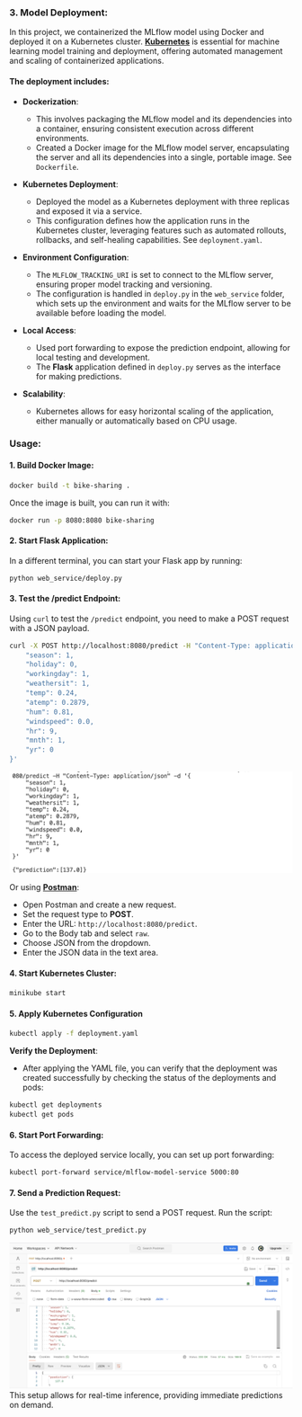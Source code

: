 ### **3. Model Deployment**:

In this project, we containerized the MLflow model using Docker and deployed it on a Kubernetes cluster. [**Kubernetes**](https://kubernetes.io/) is essential for machine learning model training and deployment, offering automated management and scaling of containerized applications.

#### The deployment includes:

- **Dockerization**: 
  - This involves packaging the MLflow model and its dependencies into a container, ensuring consistent execution across different environments.
  - Created a Docker image for the MLflow model server, encapsulating the server and all its dependencies into a single, portable image. See `Dockerfile`.

- **Kubernetes Deployment**: 
  - Deployed the model as a Kubernetes deployment with three replicas and exposed it via a service. 
  - This configuration defines how the application runs in the Kubernetes cluster, leveraging features such as automated rollouts, rollbacks, and self-healing capabilities. See `deployment.yaml`.

- **Environment Configuration**: 
  - The `MLFLOW_TRACKING_URI` is set to connect to the MLflow server, ensuring proper model tracking and versioning. 
  - The configuration is handled in `deploy.py` in the `web_service` folder, which sets up the environment and waits for the MLflow server to be available before loading the model.

- **Local Access**: 
  - Used port forwarding to expose the prediction endpoint, allowing for local testing and development. 
  - The **Flask** application defined in `deploy.py` serves as the interface for making predictions.

- **Scalability**: 
  - Kubernetes allows for easy horizontal scaling of the application, either manually or automatically based on CPU usage.

### **Usage**:

#### 1. Build Docker Image:

```bash
docker build -t bike-sharing .
```

Once the image is built, you can run it with:

```bash
docker run -p 8080:8080 bike-sharing
```

#### 2. Start Flask Application:

In a different terminal, you can start your Flask app by running:

```bash
python web_service/deploy.py
```

#### 3. Test the /predict Endpoint:

Using `curl` to test the `/predict` endpoint, you need to make a POST request with a JSON payload.

```bash
curl -X POST http://localhost:8080/predict -H "Content-Type: application/json" -d '{
    "season": 1,
    "holiday": 0,
    "workingday": 1,
    "weathersit": 1,
    "temp": 0.24,
    "atemp": 0.2879,
    "hum": 0.81,
    "windspeed": 0.0,
    "hr": 9,
    "mnth": 1,
    "yr": 0
}'
```
![Alt text](images/curl.png)

Or using [**Postman**](https://www.postman.com/):
- Open Postman and create a new request.
- Set the request type to **POST**.
- Enter the URL: `http://localhost:8080/predict`.
- Go to the Body tab and select `raw`.
- Choose JSON from the dropdown.
- Enter the JSON data in the text area.

#### 4. Start Kubernetes Cluster:

```bash
minikube start
```
#### 5. Apply Kubernetes Configuration
```bash
kubectl apply -f deployment.yaml
```
**Verify the Deployment**:
- After applying the YAML file, you can verify that the deployment was created successfully by checking the status of the deployments and pods:
```bash
kubectl get deployments
kubectl get pods
```

#### 6. Start Port Forwarding:
To access the deployed service locally, you can set up port forwarding:
```bash
kubectl port-forward service/mlflow-model-service 5000:80
```

#### 7. Send a Prediction Request:

Use the `test_predict.py` script to send a POST request. Run the script:

```bash
python web_service/test_predict.py
```
![Alt text](images/Post.png)
This setup allows for real-time inference, providing immediate predictions on demand.


